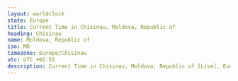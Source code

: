 ```yaml
---
layout: worldclock
state: Europe
title: Current Time in Chisinau, Moldova, Republic of
heading: Chisinau
name: Moldova, Republic of
iso: MD
timezone: Europe/Chisinau
utc: UTC +01:55
description: Current Time in Chisinau, Moldova, Republic of [Live], Europe. Live update now time in Chisinau, timezone Europe/Chisinau, UTC +01:55, Country ISO code & Current Local Time.
---
```


